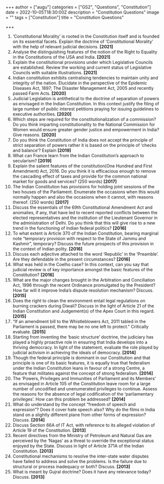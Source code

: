 +++
author = ["augu"]
categories = ["GS2", "Questions", "Constitution"]
date = 2022-10-05T18:30:00Z
description = "Constitution Questions"
image = ""
tags = ["Constitution"]
title = "Constitution Questions"

+++
 1. ‘Constitutional Morality’ is rooted in the Constitution itself and is founded on its essential facets. Explain the doctrine of ‘Constitutional Morality’ with the help of relevant judicial decisions. **\[2021\]**
 2. Analyse the distinguishing features of the notion of the Right to Equality in the Constitutions of the USA and India. **\[2021\]**
 3. Explain the constitutional provisions under which Legislative Councils are established. Review the working and current status of Legislative Councils with suitable illustrations. **\[2021\]**
 4. Indian constitution exhibits centralising tendencies to maintain unity and integrity of the nation. Elucidate in the perspective of the Epidemic Diseases Act, 1897; The Disaster Management Act, 2005 and recently passed Farm Acts. **\[2020\]**
 5. Judicial Legislation is antithetical to the doctrine of separation of powers as envisaged in the Indian Constitution. In this context justify the filing of large number of public interest petitions praying for issuing guidelines to executive authorities. **\[2020\]**
 6. Which steps are required for the constitutionalization of a commission? Do you think imparting constitutionality to the National Commission for Women would ensure greater gender justice and empowerment in India? Give reasons. **\[2020\]**
 7. Do you think the Constitution of India does not accept the principle of strict separation of powers rather it is based on the principle of ‘checks and balance’? Explain **\[2019\]**
 8. What can France learn from the Indian Constitution’s approach to secularism? **\[2019\]**
 9. Explain the salient features of the constitution(One Hundred and First Amendment) Act, 2016. Do you think it is efficacious enough to remove the cascading effect of taxes and provide for the common national market for goods and services? (250 words)  **\[2017\]**
10. The Indian Constitution has provisions for holding joint sessions of the two houses of the Parliament. Enumerate the occasions when this would normally happen and also the occasions when it cannot, with reasons thereof. (250 words) **\[2017\]**
11. Discuss the essentials of the 69th Constitutional Amendment Act and anomalies, if any, that have led to recent reported conflicts between the elected representatives and the institution of the Lieutenant Governor in the administration of Delhi. Do you think that this will give rise to a new trend in the functioning of Indian federal politics? **\[2016\]**
12. To what extent is Article 370 of the Indian Constitution, bearing marginal note “temporary provision with respect to the State of Jammu and Kashmir”, temporary? Discuss the future prospects of this provision in the context of Indian polity. **\[2016\]**
13. Discuss each adjective attached to the word ‘Republic’ in the ‘Preamble’. Are they defendable in the present circumstances? **\[2016\]**
14. What was held in the Coelho case? In this context, can you say that judicial review is of key importance amongst the basic features of the Constitution? **\[2016\]**
15. What are the major changes brought in the Arbitration and Conciliation Act, 1996 through the recent Ordinance promulgated by the President? How far will it improve India’s dispute resolution mechanism? Discuss. **\[2015\]**
16. Does the right to clean the environment entail legal regulations on burning crackers during Diwali? Discuss in the light of Article 21 of the Indian Constitution and Judgement(s) of the Apex Court in this regard. **\[2015\]**
17. “If an amendment bill to the Whistleblowers Act, 2011 tabled in the Parliament is passed, there may be no one left to protect.” Critically evaluate. **\[2015\]**
18. Starting from inventing the ‘basic structure’ doctrine, the judiciary has played a highly proactive role in ensuring that India develops into a thriving democracy. In light of the statement, evaluate the role played by judicial activism in achieving the ideals of democracy. **\[2014\]**
19. Though the federal principle is dominant in our Constitution and that principle is one of its basic features, it is equally true that federalism under the Indian Constitution leans in favour of a strong Centre, a feature that militates against the concept of strong federalism. **\[2014\]**
20. The ‘Powers, Privileges and Immunities of Parliament and its Members’ as envisaged in Article 105 of the Constitution leave room for a large number of uncodified and unenumerated privileges to continue. Assess the reasons for the absence of legal codification of the ‘parliamentary privileges’. How can this problem be addressed? **\[2014\]**
21. What do understand by the concept “freedom of speech and expression”? Does it cover hate speech also? Why do the films in India stand on a slightly different plane from other forms of expression? Discuss. **\[2014\]**
22. Discuss Section 66A of IT Act, with reference to its alleged violation of Article 19 of the Constitution. **\[2013\]**
23. Recent directives from the Ministry of Petroleum and Natural Gas are perceived by the ‘Nagas’ as a threat to override the exceptional status enjoyed by the State. Discuss in light of Article 371A of the Indian Constitution. **\[2013\]**
24. Constitutional mechanisms to resolve the inter-state water disputes have failed to address and solve the problems. Is the failure due to structural or process inadequacy or both? Discuss. **\[2013\]**
25. What is meant by Gujral doctrine? Does it have any relevance today? Discuss. **\[2013\]**